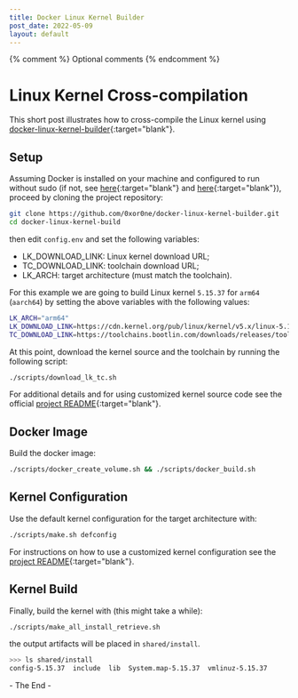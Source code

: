 ```yaml
---
title: Docker Linux Kernel Builder
post_date: 2022-05-09
layout: default
---
```


{% comment %}
Optional comments
{% endcomment %}

# Linux Kernel Cross-compilation

This short post illustrates how to cross-compile the Linux kernel using
[docker-linux-kernel-builder][0]{:target="blank"}.

## Setup

Assuming Docker is installed on your machine and configured to run without sudo
(if not, see [here][1]{:target="blank"} and [here][2]{:target="blank"}), proceed
by cloning the project repository:

```bash
git clone https://github.com/0xor0ne/docker-linux-kernel-builder.git
cd docker-linux-kernel-build
```

then edit `config.env` and set the following variables:

* LK_DOWNLOAD_LINK: Linux kernel download URL;
* TC_DOWNLOAD_LINK: toolchain download URL;
* LK_ARCH: target architecture (must match the toolchain).

For this example we are going to build Linux kernel `5.15.37` for `arm64`
(`aarch64`) by setting the above variables with the following values:

```bash
LK_ARCH="arm64"
LK_DOWNLOAD_LINK=https://cdn.kernel.org/pub/linux/kernel/v5.x/linux-5.15.37.tar.xz
TC_DOWNLOAD_LINK=https://toolchains.bootlin.com/downloads/releases/toolchains/aarch64/tarballs/aarch64--glibc--stable-2021.11-1.tar.bz2
```

At this point, download the kernel source and the toolchain by running the
following script:

```bash
./scripts/download_lk_tc.sh
```

For additional details and for using customized kernel source code see the
official [project README][3]{:target="blank"}.

## Docker Image

Build the docker image:

```bash
./scripts/docker_create_volume.sh && ./scripts/docker_build.sh
```

## Kernel Configuration

Use the default kernel configuration for the target architecture with:

```bash
./scripts/make.sh defconfig
```

For instructions on how to use a customized kernel configuration see the [project
README][3]{:target="blank"}.

## Kernel Build

Finally, build the kernel with (this might take a while):

```bash
./scripts/make_all_install_retrieve.sh
```

the output artifacts will be placed in `shared/install`.

```bash
>>> ls shared/install
config-5.15.37  include  lib  System.map-5.15.37  vmlinuz-5.15.37
```

\- The End -

[0]: https://github.com/0xor0ne/docker-linux-kernel-builder
[1]: https://docs.docker.com/engine/install/
[2]: https://docs.docker.com/engine/install/linux-postinstall/
[3]: https://github.com/0xor0ne/docker-linux-kernel-builder/blob/main/README.md
